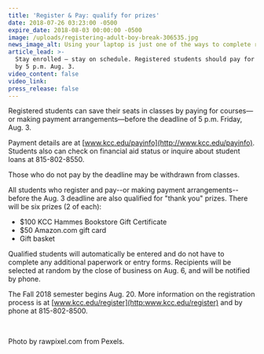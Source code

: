 ```yaml
---
title: 'Register & Pay: qualify for prizes'
date: 2018-07-26 03:23:00 -0500
expire_date: 2018-08-03 00:00:00 -0500
image: /uploads/registering-adult-boy-break-306535.jpg
news_image_alt: Using your laptop is just one of the ways to complete registration.
article_lead: >-
  Stay enrolled – stay on schedule. Registered students should pay for classes
  by 5 p.m. Aug. 3.
video_content: false
video_link:
press_release: false
---
```


Registered students can save their seats in classes by paying for courses—or making payment arrangements—before the deadline of 5 p.m. Friday, Aug. 3.&nbsp;

Payment details are at [www.kcc.edu/payinfo](http://www.kcc.edu/payinfo). Students also can check on financial aid status or inquire about student loans at 815-802-8550.

Those who do not pay by the deadline may be withdrawn from classes.&nbsp;

All students who register and pay--or making payment arrangements--before the Aug. 3 deadline are also qualified for "thank you" prizes. There will be six prizes (2 of each):

* $100 KCC Hammes Bookstore Gift Certificate
* $50 Amazon.com gift card
* Gift basket

Qualified students will automatically be entered and do not have to complete any additional paperwork or entry forms. Recipients will be selected at random by the close of business on Aug. 6, and will be notified by phone.

The Fall 2018 semester begins Aug. 20. More information on the registration process is at&nbsp;[www.kcc.edu/register](http:www.kcc.edu/register) and by phone at 815-802-8500.

&nbsp;

Photo by rawpixel.com from Pexels.